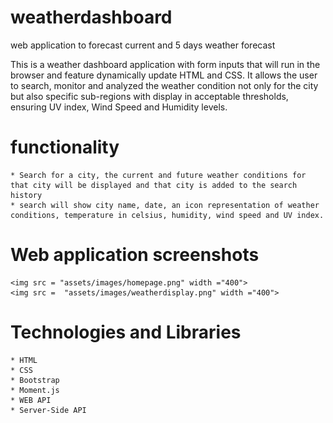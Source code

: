 # weatherdashboard
web application to forecast current and 5 days weather forecast 

This is a weather dashboard application with form inputs that will run in the browser and feature dynamically update HTML and CSS. It allows the user to search, monitor and analyzed the weather condition not only for the city but also specific sub-regions with display in acceptable thresholds, ensuring UV index, Wind Speed and Humidity levels.

# functionality 
    * Search for a city, the current and future weather conditions for that city will be displayed and that city is added to the search history
    * search will show city name, date, an icon representation of weather conditions, temperature in celsius, humidity, wind speed and UV index.


# Web application screenshots

    <img src = "assets/images/homepage.png" width ="400">
    <img src =  "assets/images/weatherdisplay.png" width ="400">

# Technologies and Libraries
    * HTML
    * CSS
    * Bootstrap
    * Moment.js
    * WEB API
    * Server-Side API





